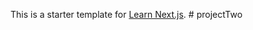 This is a starter template for [Learn Next.js](https://nextjs.org/learn).
#   p r o j e c t T w o  
 